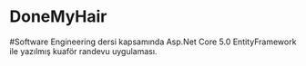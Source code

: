 # DoneMyHair
#Software Engineering dersi kapsamında Asp.Net Core 5.0 EntityFramework ile yazılmış kuaför randevu uygulaması.
